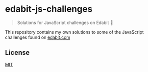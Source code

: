 # edabit-js-challenges

> Solutions for JavaScript challenges on Edabit 📝

This repository contains my own solutions to some of the JavaScript challenges found on [edabit.com](https://edabit.com)

## License

[MIT](LICENSE)

